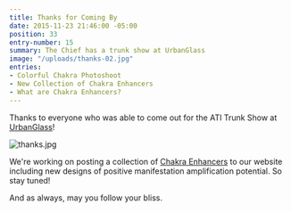 ```yaml
---
title: Thanks for Coming By
date: 2015-11-23 21:46:00 -05:00
position: 33
entry-number: 15
summary: The Chief has a trunk show at UrbanGlass
image: "/uploads/thanks-02.jpg"
entries:
- Colorful Chakra Photoshoot
- New Collection of Chakra Enhancers
- What are Chakra Enhancers?
---
```


Thanks to everyone who was able to come out for the ATI Trunk Show at [UrbanGlass](https://urbanglass.org/)!

![thanks.jpg](/uploads/thanks.jpg)

We're working on posting a collection of [Chakra Enhancers](http://www.ancienttruthinvestigators.com/chakra-enhancers-1/) to our website including new designs of positive manifestation amplification potential. So stay tuned!

And as always, may you follow your bliss.